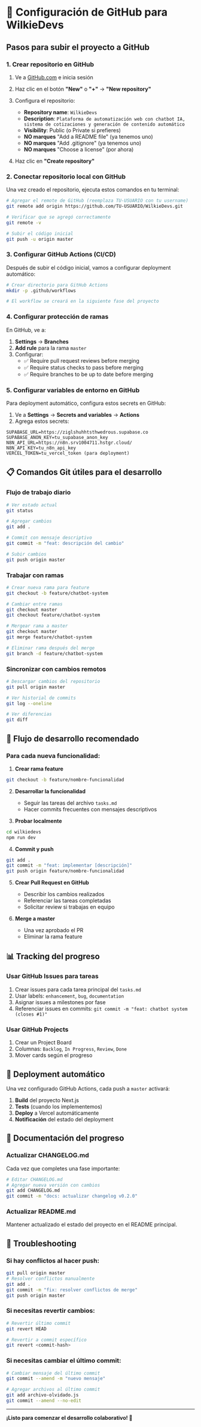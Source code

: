 # 🚀 Configuración de GitHub para WilkieDevs

## Pasos para subir el proyecto a GitHub

### 1. Crear repositorio en GitHub

1. Ve a [GitHub.com](https://github.com) e inicia sesión
2. Haz clic en el botón **"New"** o **"+"** → **"New repository"**
3. Configura el repositorio:
   - **Repository name**: `WilkieDevs`
   - **Description**: `Plataforma de automatización web con chatbot IA, sistema de cotizaciones y generación de contenido automático`
   - **Visibility**: Public (o Private si prefieres)
   - **NO marques** "Add a README file" (ya tenemos uno)
   - **NO marques** "Add .gitignore" (ya tenemos uno)
   - **NO marques** "Choose a license" (por ahora)

4. Haz clic en **"Create repository"**

### 2. Conectar repositorio local con GitHub

Una vez creado el repositorio, ejecuta estos comandos en tu terminal:

```bash
# Agregar el remote de GitHub (reemplaza TU-USUARIO con tu username)
git remote add origin https://github.com/TU-USUARIO/WilkieDevs.git

# Verificar que se agregó correctamente
git remote -v

# Subir el código inicial
git push -u origin master
```

### 3. Configurar GitHub Actions (CI/CD)

Después de subir el código inicial, vamos a configurar deployment automático:

```bash
# Crear directorio para GitHub Actions
mkdir -p .github/workflows

# El workflow se creará en la siguiente fase del proyecto
```

### 4. Configurar protección de ramas

En GitHub, ve a:
1. **Settings** → **Branches**
2. **Add rule** para la rama `master`
3. Configurar:
   - ✅ Require pull request reviews before merging
   - ✅ Require status checks to pass before merging
   - ✅ Require branches to be up to date before merging

### 5. Configurar variables de entorno en GitHub

Para deployment automático, configura estos secrets en GitHub:

1. Ve a **Settings** → **Secrets and variables** → **Actions**
2. Agrega estos secrets:

```
SUPABASE_URL=https://ziglshuhhtsthwedrous.supabase.co
SUPABASE_ANON_KEY=tu_supabase_anon_key
N8N_API_URL=https://n8n.srv1004711.hstgr.cloud/
N8N_API_KEY=tu_n8n_api_key
VERCEL_TOKEN=tu_vercel_token (para deployment)
```

## 📋 Comandos Git útiles para el desarrollo

### Flujo de trabajo diario

```bash
# Ver estado actual
git status

# Agregar cambios
git add .

# Commit con mensaje descriptivo
git commit -m "feat: descripción del cambio"

# Subir cambios
git push origin master
```

### Trabajar con ramas

```bash
# Crear nueva rama para feature
git checkout -b feature/chatbot-system

# Cambiar entre ramas
git checkout master
git checkout feature/chatbot-system

# Mergear rama a master
git checkout master
git merge feature/chatbot-system

# Eliminar rama después del merge
git branch -d feature/chatbot-system
```

### Sincronizar con cambios remotos

```bash
# Descargar cambios del repositorio
git pull origin master

# Ver historial de commits
git log --oneline

# Ver diferencias
git diff
```

## 🔄 Flujo de desarrollo recomendado

### Para cada nueva funcionalidad:

1. **Crear rama feature**
```bash
git checkout -b feature/nombre-funcionalidad
```

2. **Desarrollar la funcionalidad**
   - Seguir las tareas del archivo `tasks.md`
   - Hacer commits frecuentes con mensajes descriptivos

3. **Probar localmente**
```bash
cd wilkiedevs
npm run dev
```

4. **Commit y push**
```bash
git add .
git commit -m "feat: implementar [descripción]"
git push origin feature/nombre-funcionalidad
```

5. **Crear Pull Request en GitHub**
   - Describir los cambios realizados
   - Referenciar las tareas completadas
   - Solicitar review si trabajas en equipo

6. **Merge a master**
   - Una vez aprobado el PR
   - Eliminar la rama feature

## 📊 Tracking del progreso

### Usar GitHub Issues para tareas

1. Crear issues para cada tarea principal del `tasks.md`
2. Usar labels: `enhancement`, `bug`, `documentation`
3. Asignar issues a milestones por fase
4. Referenciar issues en commits: `git commit -m "feat: chatbot system (closes #1)"`

### Usar GitHub Projects

1. Crear un Project Board
2. Columnas: `Backlog`, `In Progress`, `Review`, `Done`
3. Mover cards según el progreso

## 🚀 Deployment automático

Una vez configurado GitHub Actions, cada push a `master` activará:

1. **Build** del proyecto Next.js
2. **Tests** (cuando los implementemos)
3. **Deploy** a Vercel automáticamente
4. **Notificación** del estado del deployment

## 📝 Documentación del progreso

### Actualizar CHANGELOG.md

Cada vez que completes una fase importante:

```bash
# Editar CHANGELOG.md
# Agregar nueva versión con cambios
git add CHANGELOG.md
git commit -m "docs: actualizar changelog v0.2.0"
```

### Actualizar README.md

Mantener actualizado el estado del proyecto en el README principal.

## 🔧 Troubleshooting

### Si hay conflictos al hacer push:

```bash
git pull origin master
# Resolver conflictos manualmente
git add .
git commit -m "fix: resolver conflictos de merge"
git push origin master
```

### Si necesitas revertir cambios:

```bash
# Revertir último commit
git revert HEAD

# Revertir a commit específico
git revert <commit-hash>
```

### Si necesitas cambiar el último commit:

```bash
# Cambiar mensaje del último commit
git commit --amend -m "nuevo mensaje"

# Agregar archivos al último commit
git add archivo-olvidado.js
git commit --amend --no-edit
```

---

**¡Listo para comenzar el desarrollo colaborativo! 🎉**